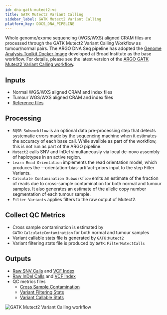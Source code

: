 ```yaml
---
id: dna-gatk-mutect2-vc
title: GATK Mutect2 Variant Calling
sidebar_label: GATK Mutect2 Variant Calling
platform_key: DOCS_DNA_PIPELINE
---
```


Whole genome/exome sequencing (WGS/WXS) aligned CRAM files are processed through the GATK Mutect2 Variant Calling Workflow as tumour/normal pairs. The ARGO DNA Seq pipeline has adopted the [Genome Analysis Toolkit Docker Image](https://hub.docker.com/r/broadinstitute/gatk) developed at Broad Institute as the base workflow. For details, please see the latest version of the [ARGO GATK Mutect2 Variant Calling workflow](https://github.com/icgc-argo/gatk-mutect2-variant-calling/releases).

## Inputs

- Normal WGS/WXS aligned CRAM and index files
- Tumour WGS/WXS aligned CRAM and index files
- [Reference files](https://console.cloud.google.com/storage/browser/gatk-best-practices)

## Processing

- `BQSR Subworkflow` is an optional data pre-processing step that detects systematic errors made by the sequencing machine when it estimates the accuracy of each base call. While availble as part of the workflow, this is not run as part of the ARGO pipeline.
- `Mutect2` calls SNV and InDel simultaneously via local de-novo assembly of haplotypes in an active region.
- `Learn Read Orientation` implements the read orientation model, which produces the --orientation-bias-artifact-priors input to the step Filter Variants.
- `Calculate Contamination Subworkflow` emits an estimate of the fraction of reads due to cross-sample contamination for both normal and tumour samples. It also generates an estimate of the allelic copy number segmentation of each tumour sample.
- `Filter Variants` applies filters to the raw output of Mutect2.

## Collect QC Metrics

- Cross sample contamination is estimated by `GATK:CalculateContamination` for both normal and tumour samples
- Variant callable stats file is generated by `GATK:Mutect2`
- Variant filtering stats file is produced by `GATK:FilterMutectCalls`

## Outputs

- [Raw SNV Calls](/docs/data/variant-calls#raw-snv-calls) and [VCF Index](/docs/data/variant-calls#vcf-index)
- [Raw InDel Calls](/docs/data/variant-calls#raw-indel-calls) and [VCF Index](/docs/data/variant-calls#vcf-index)
- QC metrics files
  - [Cross Sample Contamination](/docs/data/qc-metrics#sample-qc)
  - [Variant Filtering Stats](/docs/data/qc-metrics#analysis-qc)
  - [Variant Callable Stats](/docs/data/qc-metrics#analysis-qc)

![GATK Mutect2 Variant Calling workflow](/assets/analysis-workflows/ARGO-Mutect2-variant-calling.png)
